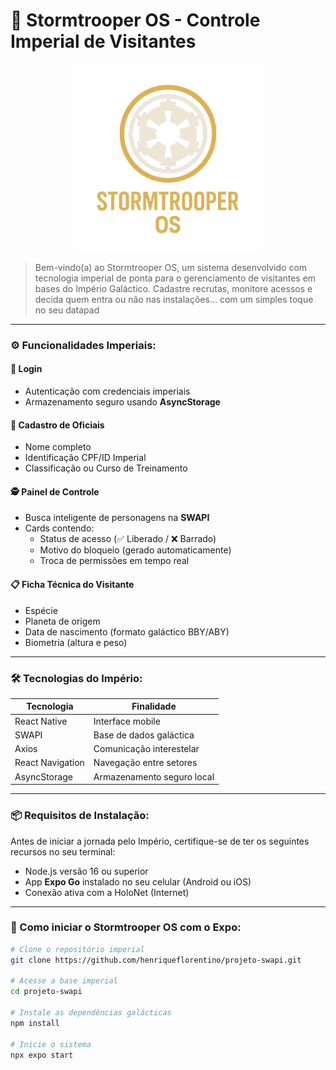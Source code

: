 # 🌌 Stormtrooper OS - Controle Imperial de Visitantes

<p align="center">
  <img src="https://github.com/henriqueflorentino/projeto-swapi/blob/main/assets/logostorm.png" width="300" />
</p>

>Bem-vindo(a) ao Stormtrooper OS, um sistema desenvolvido com tecnologia imperial de ponta para o gerenciamento de visitantes em bases do Império Galáctico. Cadastre recrutas, monitore acessos e decida quem entra ou não nas instalações... com um simples toque no seu datapad 

---

### ⚙️ Funcionalidades Imperiais:

#### 🔐 Login
- Autenticação com credenciais imperiais
- Armazenamento seguro usando **AsyncStorage**

#### 📝 Cadastro de Oficiais
- Nome completo
- Identificação CPF/ID Imperial
- Classificação ou Curso de Treinamento

#### 🕵️ Painel de Controle
- Busca inteligente de personagens na **SWAPI**
- Cards contendo:
  - Status de acesso (✅ Liberado / ❌ Barrado)
  - Motivo do bloqueio (gerado automaticamente)
  - Troca de permissões em tempo real

#### 📋 Ficha Técnica do Visitante
- Espécie
- Planeta de origem
- Data de nascimento (formato galáctico BBY/ABY)
- Biometria (altura e peso)

---

### 🛠 Tecnologias do Império:

| Tecnologia         | Finalidade                             |
|--------------------|----------------------------------------|
| React Native       | Interface mobile                       |
| SWAPI              | Base de dados galáctica                |
| Axios              | Comunicação interestelar               |
| React Navigation   | Navegação entre setores                |
| AsyncStorage       | Armazenamento seguro local             |

---

### 📦 Requisitos de Instalação:

Antes de iniciar a jornada pelo Império, certifique-se de ter os seguintes recursos no seu terminal:

- Node.js versão 16 ou superior  
- App **Expo Go** instalado no seu celular (Android ou iOS)  
- Conexão ativa com a HoloNet (Internet)

---

### 🚀 Como iniciar o Stormtrooper OS com o Expo:

```bash
# Clone o repositório imperial
git clone https://github.com/henriqueflorentino/projeto-swapi.git

# Acesse a base imperial
cd projeto-swapi

# Instale as dependências galácticas
npm install

# Inicie o sistema
npx expo start


